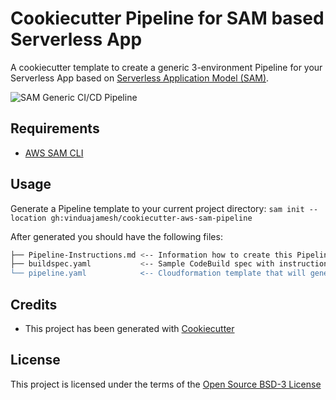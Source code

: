 # Cookiecutter Pipeline for SAM based Serverless App

A cookiecutter template to create a generic 3-environment Pipeline for your Serverless App based on [Serverless Application Model (SAM)](https://github.com/awslabs/serverless-application-model).

![SAM Generic CI/CD Pipeline]({{cookiecutter.project_name}}/pipeline.png)

## Requirements

* [AWS SAM CLI](https://github.com/awslabs/aws-sam-cli)

## Usage

Generate a Pipeline template to your current project directory: `sam init --location gh:vinduajamesh/cookiecutter-aws-sam-pipeline` 

After generated you should have the following files:

```bash
├── Pipeline-Instructions.md <-- Information how to create this Pipeline
├── buildspec.yaml           <-- Sample CodeBuild spec with instructions on how to update it (in case you don't have one)
└── pipeline.yaml            <-- Cloudformation template that will generate this 3-environment pipeline
```

## Credits

* This project has been generated with [Cookiecutter](https://github.com/audreyr/cookiecutter)

## License

This project is licensed under the terms of the [Open Source BSD-3 License](/LICENSE)
